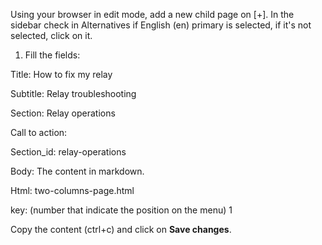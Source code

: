Using your browser in edit mode, add a new child page on [+]. In the sidebar check in Alternatives if English (en) primary is selected, if it's not selected, click on it. 

1. Fill the fields:

Title: How to fix my relay

Subtitle: Relay troubleshooting

Section: Relay operations

Call to action: 

Section_id: relay-operations

Body: The content in markdown.

Html: two-columns-page.html

key: (number that indicate the position on the menu) 1

Copy the content (ctrl+c) and click on **Save changes**.
